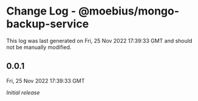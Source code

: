 # Change Log - @moebius/mongo-backup-service

This log was last generated on Fri, 25 Nov 2022 17:39:33 GMT and should not be manually modified.

## 0.0.1
Fri, 25 Nov 2022 17:39:33 GMT

_Initial release_

